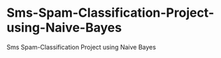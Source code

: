 # Sms-Spam-Classification-Project-using-Naive-Bayes
Sms Spam-Classification Project using Naive Bayes
